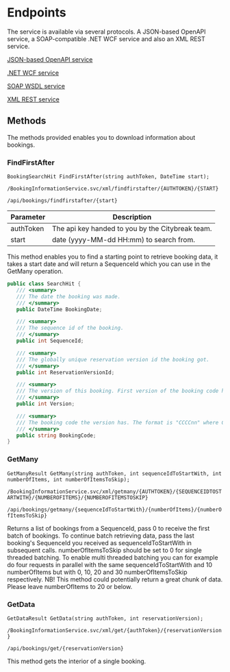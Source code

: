 # Endpoints

The service is available via several protocols. A JSON-based OpenAPI service, a SOAP-compatible .NET WCF service and also an XML REST service.

[JSON-based OpenAPI service](https://statfeed-api-v5.citybreak.com/swagger)

[.NET WCF service](https://statfeed-api-v5.citybreak.com/BookingInformationService.svc)

[SOAP WSDL service](https://statfeed-api-v5.citybreak.com/BookingInformationService.svc?singleWsdl)

[XML REST service](https://statfeed-api-v5.citybreak.com/BookingInformationService.svc/xml/help)

## Methods

The methods provided enables you to download information about bookings. 

### FindFirstAfter

`BookingSearchHit FindFirstAfter(string authToken, DateTime start);`

`/BookingInformationService.svc/xml/findfirstafter/{AUTHTOKEN}/{START}`

`/api/bookings/findfirstafter/{start}`

Parameter |	Description
--------- | ---------
authToken	| The api key handed to you by the Citybreak team.
start	| date (yyyy-MM-dd HH:mm) to search from.

This method enables you to find a starting point to retrieve booking data, it takes a start date and will return a SequenceId which you can use in the GetMany operation.

```C#
public class SearchHit {
   /// <summary>
   /// The date the booking was made.
   /// </summary>
   public DateTime BookingDate;

   /// <summary>
   /// The sequence id of the booking.
   /// </summary>
   public int SequenceId;

   /// <summary>
   /// The globally unique reservation version id the booking got.
   /// </summary>
   public int ReservationVersionId;

   /// <summary>
   /// The version of this booking. First version of the booking code has version 1.
   /// </summary>
   public int Version;

   /// <summary>
   /// The booking code the version has. The format is "CCCCnn" where C { A-Z } and n { 0-9 }
   /// </summary>
   public string BookingCode;
}
```

### GetMany

`GetManyResult GetMany(string authToken, int sequenceIdToStartWith, int numberOfItems, int numberOfItemsToSkip);`

`/BookingInformationService.svc/xml/getmany/{AUTHTOKEN}/{SEQUENCEIDTOSTARTWITH}/{NUMBEROFITEMS}/{NUMBEROFITEMSTOSKIP}`

`/api/bookings/getmany/{sequenceIdToStartWith}/{numberOfItems}/{numberOfItemsToSkip}`

Returns a list of bookings from a SequenceId, pass 0 to receive the first batch of bookings. To continue batch retrieving data, pass the last booking's SequenceId you received as sequenceIdToStartWith in subsequent calls. numberOfItemsToSkip should be set to 0 for single threaded batching. To enable multi threaded batching you can for example do four requests in parallel with the same sequenceIdToStartWith and 10 numberOfItems but with 0, 10, 20 and 30 numberOfItemsToSkip respectively.
NB! This method could potentially return a great chunk of data. Please leave numberOfItems to 20 or below.

### GetData

`GetDataResult GetData(string authToken, int reservationVersion);`

`/BookingInformationService.svc/xml/get/{authToken}/{reservationVersion}`

`/api/bookings/get/{reservationVersion}`

This method gets the interior of a single booking.

